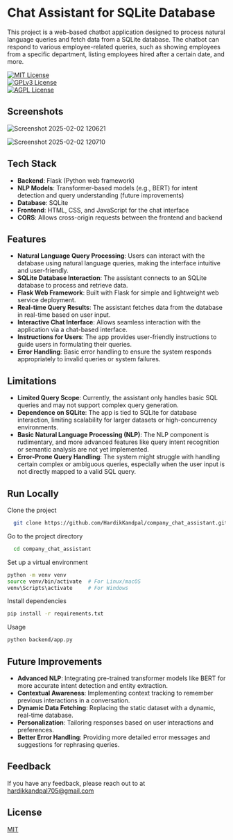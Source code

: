 
# Chat Assistant for SQLite Database
This project is a web-based chatbot application designed to process natural language queries and fetch data from a SQLite database. The chatbot can respond to various employee-related queries, such as showing employees from a specific department, listing employees hired after a certain date, and more.

[![MIT License](https://img.shields.io/badge/License-MIT-green.svg)](https://choosealicense.com/licenses/mit/)  
[![GPLv3 License](https://img.shields.io/badge/License-GPL%20v3-yellow.svg)](https://choosealicense.com/licenses/gpl-3.0/)  
[![AGPL License](https://img.shields.io/badge/license-AGPL-blue.svg)](https://choosealicense.com/licenses/gpl-3.0/)


## Screenshots  

![Screenshot 2025-02-02 120621](https://github.com/user-attachments/assets/e263b0a9-3848-4511-b9f9-425007fa1bdc)

![Screenshot 2025-02-02 120710](https://github.com/user-attachments/assets/3966784b-e8c4-49bc-9e39-3d21200c8447)

## Tech Stack  

- **Backend**: Flask (Python web framework)
- **NLP Models**: Transformer-based models (e.g., BERT) for intent detection and query understanding (future improvements)
- **Database**: SQLite
- **Frontend**: HTML, CSS, and JavaScript for the chat interface
- **CORS**: Allows cross-origin requests between the frontend and backend

## Features

- **Natural Language Query Processing**: Users can interact with the database using natural language queries, making the interface intuitive and user-friendly.
- **SQLite Database Interaction**: The assistant connects to an SQLite database to process and retrieve data.
- **Flask Web Framework**: Built with Flask for simple and lightweight web service deployment.
- **Real-time Query Results**: The assistant fetches data from the database in real-time based on user input.
- **Interactive Chat Interface**: Allows seamless interaction with the application via a chat-based interface.
- **Instructions for Users**: The app provides user-friendly instructions to guide users in formulating their queries.
- **Error Handling**: Basic error handling to ensure the system responds appropriately to invalid queries or system failures.

## Limitations

- **Limited Query Scope**: Currently, the assistant only handles basic SQL queries and may not support complex query generation.
- **Dependence on SQLite**: The app is tied to SQLite for database interaction, limiting scalability for larger datasets or high-concurrency environments.
- **Basic Natural Language Processing (NLP)**: The NLP component is rudimentary, and more advanced features like query intent recognition or semantic analysis are not yet implemented.
- **Error-Prone Query Handling**: The system might struggle with handling certain complex or ambiguous queries, especially when the user input is not directly mapped to a valid SQL query.


## Run Locally  

Clone the project  

~~~bash  
  git clone https://github.com/HardikKandpal/company_chat_assistant.git
~~~

Go to the project directory  

~~~bash  
  cd company_chat_assistant
~~~

Set up a virtual environment
~~~bash  
python -m venv venv
source venv/bin/activate  # For Linux/macOS
venv\Scripts\activate     # For Windows
~~~

Install dependencies  

~~~bash  
pip install -r requirements.txt
~~~

Usage  

~~~bash  
python backend/app.py
~~~

## Future Improvements
- **Advanced NLP**: Integrating pre-trained transformer models like BERT for more accurate intent detection and entity extraction.
- **Contextual Awareness**: Implementing context tracking to remember previous interactions in a conversation.
- **Dynamic Data Fetching**: Replacing the static dataset with a dynamic, real-time database.
- **Personalization**: Tailoring responses based on user interactions and preferences.
- **Better Error Handling**: Providing more detailed error messages and suggestions for rephrasing queries.


## Feedback  

If you have any feedback, please reach out to at hardikkandpal705@gmail.com

## License  

[MIT](https://choosealicense.com/licenses/mit/)

